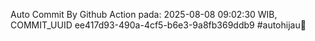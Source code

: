 Auto Commit By Github Action pada: 2025-08-08 09:02:30 WIB, COMMIT_UUID ee417d93-490a-4cf5-b6e3-9a8fb369ddb9 #autohijau🗿
